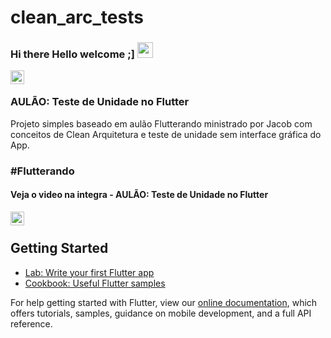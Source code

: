 # clean_arc_tests

### Hi there Hello welcome ;]  <img src="https://media.giphy.com/media/hvRJCLFzcasrR4ia7z/giphy.gif" width="25px"><br>

<a href="https://www.linkedin.com/in/marcos-fabiano-correia-rangel/">
  <img align="left" alt="Marcos Rangel' LinkedIN" width="22px" src="https://raw.githubusercontent.com/peterthehan/peterthehan/master/assets/linkedin.svg" />
</a><br>

### AULÃO: Teste de Unidade no Flutter

Projeto simples baseado em aulão Flutterando ministrado por Jacob com conceitos de Clean Arquitetura e teste de unidade sem interface gráfica do App.
### #Flutterando

#### Veja o video na integra - AULÃO: Teste de Unidade no Flutter
<a href="https://www.youtube.com/watch?v=BLHPRg8ickY&t=1994s">
  <img align="left" alt="AULÃO: Teste de Unidade no Flutter" width="22px" 
       src="https://raw.githubusercontent.com/peterthehan/peterthehan/master/assets/youtube.svg" /></a> <br>
       

## Getting Started

- [Lab: Write your first Flutter app](https://flutter.dev/docs/get-started/codelab)
- [Cookbook: Useful Flutter samples](https://flutter.dev/docs/cookbook)

For help getting started with Flutter, view our
[online documentation](https://flutter.dev/docs), which offers tutorials,
samples, guidance on mobile development, and a full API reference.
